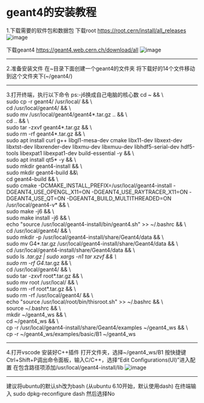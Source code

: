 # geant4的安装教程
1.下载需要的软件包和数据包 
下载root 
https://root.cern/install/all_releases 
![image](https://github.com/daoy939/geant4install/assets/65938631/0fa0ac9b-83bc-4e21-9626-72dff24ab0f6)

下载geant4 
https://geant4.web.cern.ch/download/all 
![image](https://github.com/daoy939/geant4install/assets/65938631/d3f9473e-bb78-4ab5-b410-1ea74296e6c8)
___
2.准备安装文件 
在\~目录下面创建一个geant4的文件夹 
将下载好的14个文件移动到这个文件夹下(~/geant4/) 
___
3.打开终端，执行以下命令 
ps:-j6换成自己电脑的核心数 
cd ~  && \  
sudo cp -r geant4/ /usr/local/  && \  
cd /usr/local/geant4/  && \  
sudo mv /usr/local/geant4/geant4*.tar.gz ..  && \  
cd ..  && \  
sudo tar -zxvf geant4*.tar.gz  && \  
sudo rm -rf geant4*.tar.gz  && \  
sudo apt install curl g++ libgl1-mesa-dev cmake libx11-dev libxext-dev libxtst-dev libxrender-dev libxmu-dev libxmuu-dev libhdf5-serial-dev hdf5-tools libexpat1 libexpat1-dev build-essential -y  && \  
sudo apt install qt5* -y  && \  
sudo mkdir geant4-install  && \  
sudo mkdir geant4-build &&\  
cd geant4-build  && \  
sudo cmake -DCMAKE_INSTALL_PREFIX=/usr/local/geant4-install -DGEANT4_USE_OPENGL_X11=ON -DGEANT4_USE_RAYTRACER_X11=ON -DGEANT4_USE_QT=ON -DGEANT4_BUILD_MULTITHREADED=ON /usr/local/geant4-v* && \  
sudo make -j6  && \  
sudo make install -j6  && \  
echo "source /usr/local/geant4-install/bin/geant4.sh" >> ~/.bashrc  && \  
cd /usr/local/geant4/  && \  
sudo mkdir -p /usr/local/geant4-install/share/Geant4/data  && \  
sudo mv G4*.tar.gz /usr/local/geant4-install/share/Geant4/data  && \  
cd /usr/local/geant4-install/share/Geant4/data  && \  
sudo ls *.tar.gz | sudo xargs -n1 tar xzvf  && \  
sudo rm -rf G4*.tar.gz  && \  
cd /usr/local/geant4/  && \  
sudo tar -zxvf root*.tar.gz  && \  
sudo mv root /usr/local/  && \  
sudo rm -rf root*.tar.gz  && \  
sudo rm -rf /usr/local/geant4/ && \  
echo "source /usr/local/root/bin/thisroot.sh" >> ~/.bashrc  && \  
source ~/.bashrc  && \  
mkdir ~/geant4_ws && \  
cd ~/geant4_ws  && \  
cp -r /usr/local/geant4-install/share/Geant4/examples ~/geant4_ws && \  
cp -r  \~/geant4_ws/examples/basic/B1 ~/geant4_ws  
___
4.打开vscode 
安装好C++插件 
打开文件夹，选择~/geant4_ws/B1 
按快捷键Ctrl+Shift+P调出命令面板，输入C/C++，选择“Edit Configurations(UI)”进入配置 
在包含路径项添加/usr/local/geant4-install/lib 
![image](https://github.com/daoy939/geant4install/assets/65938631/bc9bf449-bd0b-4a0a-8946-ea388352ab91)
___
建议将ubuntu的默认sh改为bash 
(从ubuntu 6.10开始，默认使用dash) 
在终端输入
sudo dpkg-reconfigure dash 
然后选择No
